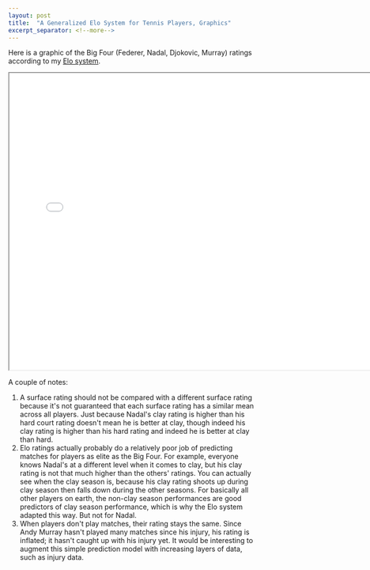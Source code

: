 ```yaml
---
layout: post
title:  "A Generalized Elo System for Tennis Players, Graphics"
excerpt_separator: <!--more-->
---
```


Here is a graphic of the Big Four (Federer, Nadal, Djokovic, Murray) ratings according to my [Elo system](https://hongsuh7.github.io/2020/08/13/tennis-2.html).

<!--more-->

<iframe src="/assets/tennis-3/big4.html" title="Big Four Ratings" height="600px" width="750px"></iframe>

A couple of notes:
1. A surface rating should not be compared with a different surface rating because it's not guaranteed that each surface rating has a similar mean across all players. Just because Nadal's clay rating is higher than his hard court rating doesn't mean he is better at clay, though indeed his clay rating is higher than his hard rating and indeed he is better at clay than hard.
2. Elo ratings actually probably do a relatively poor job of predicting matches for players as elite as the Big Four. For example, everyone knows Nadal's at a different level when it comes to clay, but his clay rating is not that much higher than the others' ratings. You can actually see when the clay season is, because his clay rating shoots up during clay season then falls down during the other seasons. For basically all other players on earth, the non-clay season performances are good predictors of clay season performance, which is why the Elo system adapted this way. But not for Nadal.
3. When players don't play matches, their rating stays the same. Since Andy Murray hasn't played many matches since his injury, his rating is inflated; it hasn't caught up with his injury yet. It would be interesting to augment this simple prediction model with increasing layers of data, such as injury data.
